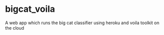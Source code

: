 # bigcat_voila
A web app which runs the big cat classifier using heroku and voila toolkit on the cloud
